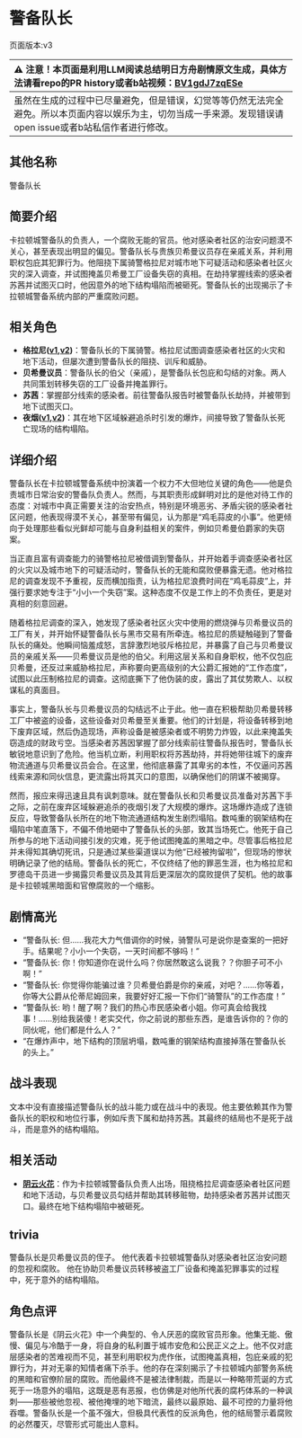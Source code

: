 # 警备队长
页面版本:v3
 

| :warning: 注意！本页面是利用LLM阅读总结明日方舟剧情原文生成，具体方法请看repo的PR history或者b站视频：[BV1gdJ7zqESe](https://www.bilibili.com/video/BV1gdJ7zqESe/)         |
|:----------------------------|
| 虽然在生成的过程中已尽量避免，但是错误，幻觉等等仍然无法完全避免。所以本页面内容以娱乐为主，切勿当成一手来源。发现错误请open issue或者b站私信作者进行修改。|



## 其他名称
警备队长
## 简要介绍
卡拉顿城警备队的负责人，一个腐败无能的官员。他对感染者社区的治安问题漠不关心，甚至表现出明显的偏见。警备队长与贵族贝希曼议员存在亲戚关系，并利用职权包庇其犯罪行为。他阻挠下属骑警格拉尼对城市地下可疑活动和感染者社区火灾的深入调查，并试图掩盖贝希曼工厂设备失窃的真相。在劫持掌握线索的感染者苏茜并试图灭口时，他因意外的地下结构塌陷而被砸死。警备队长的出现揭示了卡拉顿城警备系统内部的严重腐败问题。
## 相关角色
-   **格拉尼([v1](../chars/char_220_grani.md),[v2](char_220_grani.md))**：警备队长的下属骑警。格拉尼试图调查感染者社区的火灾和地下活动，但屡次遭到警备队长的阻挠、训斥和威胁。
-   **贝希曼议员**：警备队长的伯父（亲戚），是警备队长包庇和勾结的对象。两人共同策划转移失窃的工厂设备并掩盖罪行。
-   **苏茜**：掌握部分线索的感染者。前往警备队报告时被警备队长劫持，并被带到地下试图灭口。
-   **夜烟([v1](../chars/char_141_nights.md),[v2](char_141_nights.md))**：其在地下区域躲避追杀时引发的爆炸，间接导致了警备队长死亡现场的结构塌陷。
## 详细介绍
警备队长在卡拉顿城警备系统中扮演着一个权力不大但地位关键的角色——他是负责城市日常治安的警备队负责人。然而，与其职责形成鲜明对比的是他对待工作的态度：对城市中真正需要关注的治安热点，特别是环境恶劣、矛盾尖锐的感染者社区问题，他表现得漠不关心，甚至带有偏见，认为那是“鸡毛蒜皮的小事”。他更倾向于处理那些看似光鲜却可能与自身利益相关的案件，例如贝希曼伯爵家的失窃案。

当正直且富有调查能力的骑警格拉尼被借调到警备队，并开始着手调查感染者社区的火灾以及城市地下的可疑活动时，警备队长的无能和腐败便暴露无遗。他对格拉尼的调查发现不予重视，反而横加指责，认为格拉尼浪费时间在“鸡毛蒜皮”上，并强行要求她专注于“小小一个失窃”案。这种态度不仅是工作上的不负责任，更是对真相的刻意回避。

随着格拉尼调查的深入，她发现了感染者社区火灾中使用的燃烧弹与贝希曼议员的工厂有关，并开始怀疑警备队长与黑市交易有所牵连。格拉尼的质疑触碰到了警备队长的痛处。他瞬间恼羞成怒，言辞激烈地驳斥格拉尼，并暴露了自己与贝希曼议员的亲戚关系——贝希曼议员是他的伯父。利用这层关系和自身职权，他不仅包庇贝希曼，还反过来威胁格拉尼，声称要向更高级别的大公爵汇报她的“工作态度”，试图以此压制格拉尼的调查。这彻底撕下了他伪装的皮，露出了其仗势欺人、以权谋私的真面目。

事实上，警备队长与贝希曼议员的勾结远不止于此。他一直在积极帮助贝希曼转移工厂中被盗的设备，这些设备对贝希曼至关重要。他们的计划是，将设备转移到地下废弃区域，然后伪造现场，声称设备是被感染者或不明势力炸毁，以此来掩盖失窃造成的财政亏空。当感染者苏茜因掌握了部分线索前往警备队报告时，警备队长敏锐地意识到了危险。他当机立断，利用职权将苏茜劫持，并将她带往城下的废弃物流通道与贝希曼议员会合。在这里，他彻底暴露了其卑劣的本性，不仅逼问苏茜线索来源和同伙信息，更流露出将其灭口的意图，以确保他们的阴谋不被揭穿。

然而，报应来得迅速且具有讽刺意味。就在警备队长和贝希曼议员准备对苏茜下手之际，之前在废弃区域躲避追杀的夜烟引发了大规模的爆炸。这场爆炸造成了连锁反应，导致警备队长所在的地下物流通道结构发生剧烈塌陷。数吨重的钢架结构在塌陷中笔直落下，不偏不倚地砸中了警备队长的头部，致其当场死亡。他死于自己所参与的地下活动间接引发的灾难，死于他试图掩盖的黑暗之中。尽管事后格拉尼并未得知其确切死讯，只是通过某些渠道误以为他“已经被拘留啦”，但现场的惨状明确记录了他的结局。警备队长的死亡，不仅终结了他的罪恶生涯，也为格拉尼和罗德岛干员进一步揭露贝希曼议员及其背后更深层次的腐败提供了契机。他的故事是卡拉顿城黑暗面和官僚腐败的一个缩影。
## 剧情高光
-   “警备队长: 但......我花大力气借调你的时候，骑警队可是说你是查案的一把好手。结果呢？小小一个失窃，一天时间都不够吗！”
-   “警备队长: 你！你知道你在说什么吗？你居然敢这么说我？？你胆子可不小啊！”
-   “警备队长: 你觉得你能骗过谁？贝希曼伯爵是你的亲戚，对吧？......你等着，你等大公爵从伦蒂尼姆回来，我要好好汇报一下你们“骑警队”的工作态度！”
-   “警备队长: 哟！醒了啊？我们的热心市民感染者小姐。你可真会给我找事！......别给我装傻！老实交代，你之前说的那些东西，是谁告诉你的？你的同伙呢，他们都是什么人？”
-   “在爆炸声中，地下结构的顶层坍塌，数吨重的钢架结构直接掉落在警备队长的头上。”
## 战斗表现
文本中没有直接描述警备队长的战斗能力或在战斗中的表现。他主要依赖其作为警备队长的职权和地位行事，例如斥责下属和劫持苏茜。其最终的结局也不是死于战斗，而是意外的结构塌陷。
## 相关活动
-   **[阴云火花](../stories/act10mini.md)**：作为卡拉顿城警备队负责人出场，阻挠格拉尼调查感染者社区问题和地下活动，与贝希曼议员勾结并帮助其转移赃物，劫持感染者苏茜并试图灭口。最终在地下结构塌陷中被砸死。
## trivia
警备队长是贝希曼议员的侄子。
他代表着卡拉顿城警备队对感染者社区治安问题的忽视和腐败。
他在协助贝希曼议员转移被盗工厂设备和掩盖犯罪事实的过程中，死于意外的结构塌陷。
## 角色点评
警备队长是《阴云火花》中一个典型的、令人厌恶的腐败官员形象。他集无能、傲慢、偏见与冷酷于一身，将自身的私利置于城市安危和公民正义之上。他不仅对底层感染者的苦难视而不见，甚至利用职权为虎作伥，试图掩盖真相，包庇亲戚的犯罪行为，并对无辜的知情者痛下杀手。他的存在深刻揭示了卡拉顿城内部警务系统的黑暗和官僚阶层的腐败。而他最终不是被法律制裁，而是以一种略带荒诞的方式死于一场意外的塌陷，这既是恶有恶报，也仿佛是对他所代表的腐朽体系的一种讽刺——那些被他忽视、被他掩埋的地下暗流，最终以最原始、最不可控的力量将他吞噬。警备队长是一个虽不强大，但极具代表性的反派角色，他的结局警示着腐败的必然覆灭，尽管形式可能出人意料。